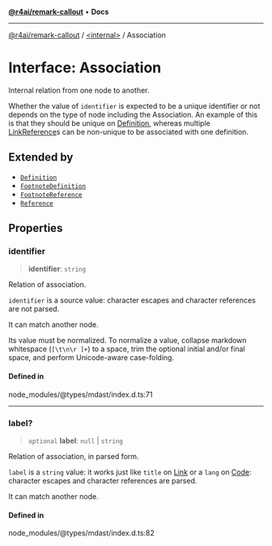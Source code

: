 [**@r4ai/remark-callout**](../../README.md) • **Docs**

***

[@r4ai/remark-callout](../../globals.md) / [\<internal\>](../README.md) / Association

# Interface: Association

Internal relation from one node to another.

Whether the value of `identifier` is expected to be a unique identifier or
not depends on the type of node including the Association.
An example of this is that they should be unique on [Definition](Definition.md),
whereas multiple [LinkReference](LinkReference.md)s can be non-unique to be associated
with one definition.

## Extended by

- [`Definition`](Definition.md)
- [`FootnoteDefinition`](FootnoteDefinition.md)
- [`FootnoteReference`](FootnoteReference.md)
- [`Reference`](Reference.md)

## Properties

### identifier

> **identifier**: `string`

Relation of association.

`identifier` is a source value: character escapes and character
references are not parsed.

It can match another node.

Its value must be normalized.
To normalize a value, collapse markdown whitespace (`[\t\n\r ]+`) to a space,
trim the optional initial and/or final space, and perform Unicode-aware
case-folding.

#### Defined in

node\_modules/@types/mdast/index.d.ts:71

***

### label?

> `optional` **label**: `null` \| `string`

Relation of association, in parsed form.

`label` is a `string` value: it works just like `title` on [Link](Link.md)
or a `lang` on [Code](Code.md): character escapes and character references
are parsed.

It can match another node.

#### Defined in

node\_modules/@types/mdast/index.d.ts:82
